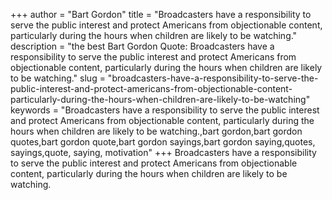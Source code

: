 +++
author = "Bart Gordon"
title = "Broadcasters have a responsibility to serve the public interest and protect Americans from objectionable content, particularly during the hours when children are likely to be watching."
description = "the best Bart Gordon Quote: Broadcasters have a responsibility to serve the public interest and protect Americans from objectionable content, particularly during the hours when children are likely to be watching."
slug = "broadcasters-have-a-responsibility-to-serve-the-public-interest-and-protect-americans-from-objectionable-content-particularly-during-the-hours-when-children-are-likely-to-be-watching"
keywords = "Broadcasters have a responsibility to serve the public interest and protect Americans from objectionable content, particularly during the hours when children are likely to be watching.,bart gordon,bart gordon quotes,bart gordon quote,bart gordon sayings,bart gordon saying,quotes, sayings,quote, saying, motivation"
+++
Broadcasters have a responsibility to serve the public interest and protect Americans from objectionable content, particularly during the hours when children are likely to be watching.
